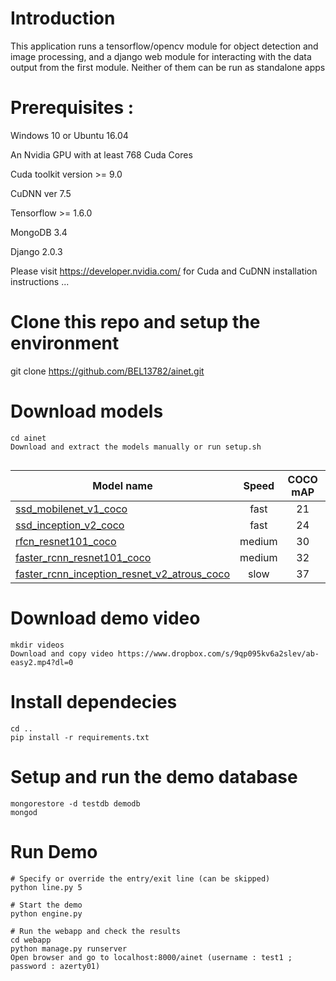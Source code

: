 # Introduction
This application runs a tensorflow/opencv module for object detection and image processing, and a django web module for interacting with the data output from the first module.
Neither of them can be run as standalone apps

# Prerequisites :

Windows 10 or Ubuntu 16.04

An Nvidia GPU with at least 768 Cuda Cores

Cuda toolkit version >= 9.0

CuDNN ver 7.5

Tensorflow >= 1.6.0

MongoDB 3.4

Django 2.0.3

Please visit https://developer.nvidia.com/ for Cuda and CuDNN installation instructions
...




# Clone this repo and setup the environment
git clone https://github.com/BEL13782/ainet.git

# Download models
```
cd ainet
Download and extract the models manually or run setup.sh


```


| Model name  | Speed | COCO mAP | Outputs |
| ------------ | :--------------: | :--------------: | :-------------: |
| [ssd_mobilenet_v1_coco](http://download.tensorflow.org/models/object_detection/ssd_mobilenet_v1_coco_11_06_2017.tar.gz) | fast | 21 | Boxes |
| [ssd_inception_v2_coco](http://download.tensorflow.org/models/object_detection/ssd_inception_v2_coco_11_06_2017.tar.gz) | fast | 24 | Boxes |
| [rfcn_resnet101_coco](http://download.tensorflow.org/models/object_detection/rfcn_resnet101_coco_11_06_2017.tar.gz)  | medium | 30 | Boxes |
| [faster_rcnn_resnet101_coco](http://download.tensorflow.org/models/object_detection/faster_rcnn_resnet101_coco_11_06_2017.tar.gz) | medium | 32 | Boxes |
| [faster_rcnn_inception_resnet_v2_atrous_coco](http://download.tensorflow.org/models/object_detection/faster_rcnn_inception_resnet_v2_atrous_coco_11_06_2017.tar.gz) | slow | 37 | Boxes |

# Download demo video
```
mkdir videos
Download and copy video https://www.dropbox.com/s/9qp095kv6a2slev/ab-easy2.mp4?dl=0
``` 

# Install dependecies
```
cd ..
pip install -r requirements.txt
```

# Setup and run the demo database
```
mongorestore -d testdb demodb
mongod
```






# Run Demo


```
# Specify or override the entry/exit line (can be skipped)
python line.py 5

# Start the demo
python engine.py

# Run the webapp and check the results
cd webapp
python manage.py runserver
Open browser and go to localhost:8000/ainet (username : test1 ; password : azerty01)

```

